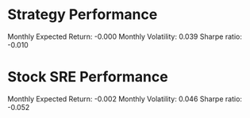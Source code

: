 # Strategy Performance
Monthly Expected Return: -0.000
Monthly Volatility: 0.039
Sharpe ratio: -0.010
# Stock SRE Performance
Monthly Expected Return: -0.002
Monthly Volatility: 0.046
Sharpe ratio: -0.052
